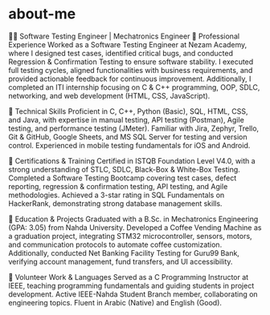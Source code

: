 # about-me
👨‍💻 Software Testing Engineer | Mechatronics Engineer
📌 Professional Experience
Worked as a Software Testing Engineer at Nezam Academy, where I designed test cases, identified critical bugs, and conducted Regression & Confirmation Testing to ensure software stability. I executed full testing cycles, aligned functionalities with business requirements, and provided actionable feedback for continuous improvement. Additionally, I completed an ITI internship focusing on C & C++ programming, OOP, SDLC, networking, and web development (HTML, CSS, JavaScript).

📌 Technical Skills
Proficient in C, C++, Python (Basic), SQL, HTML, CSS, and Java, with expertise in manual testing, API testing (Postman), Agile testing, and performance testing (JMeter). Familiar with Jira, Zephyr, Trello, Git & GitHub, Google Sheets, and MS SQL Server for testing and version control. Experienced in mobile testing fundamentals for iOS and Android.

📌 Certifications & Training
Certified in ISTQB Foundation Level V4.0, with a strong understanding of STLC, SDLC, Black-Box & White-Box Testing. Completed a Software Testing Bootcamp covering test cases, defect reporting, regression & confirmation testing, API testing, and Agile methodologies. Achieved a 3-star rating in SQL Fundamentals on HackerRank, demonstrating strong database management skills.

📌 Education & Projects
Graduated with a B.Sc. in Mechatronics Engineering (GPA: 3.05) from Nahda University. Developed a Coffee Vending Machine as a graduation project, integrating STM32 microcontroller, sensors, motors, and communication protocols to automate coffee customization. Additionally, conducted Net Banking Facility Testing for Guru99 Bank, verifying account management, fund transfers, and UI accessibility.

📌 Volunteer Work & Languages
Served as a C Programming Instructor at IEEE, teaching programming fundamentals and guiding students in project development. Active IEEE-Nahda Student Branch member, collaborating on engineering topics. Fluent in Arabic (Native) and English (Good).
